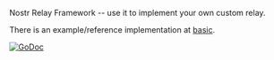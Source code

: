 Nostr Relay Framework -- use it to implement your own custom relay.

There is an example/reference implementation at [basic](/examples/basic/).

<a href="https://godoc.org/realy.mleku.dev"><img src="https://img.shields.io/badge/api-reference-blue.svg?style=flat-square" alt="GoDoc"></a>
